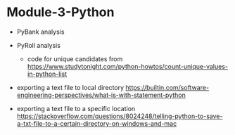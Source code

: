 # Module-3-Python

* PyBank analysis

* PyRoll analysis
  * code for unique candidates from https://www.studytonight.com/python-howtos/count-unique-values-in-python-list

* exporting a text file to local directory https://builtin.com/software-engineering-perspectives/what-is-with-statement-python
* exporting a text file to a specific location https://stackoverflow.com/questions/8024248/telling-python-to-save-a-txt-file-to-a-certain-directory-on-windows-and-mac
